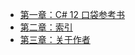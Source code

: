 +   [第一章：C# 12 口袋参考书](cs12-pkt-ref_0.md)
+   [第二章：索引](cs12-pkt-ref_1.md)
+   [第三章：关于作者](cs12-pkt-ref_2.md)